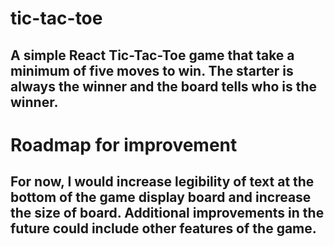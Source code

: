 # tic-tac-toe

## A simple React Tic-Tac-Toe game that take a minimum of five moves to win. The starter is always the winner and the board tells who is the winner.

# Roadmap for improvement

## For now, I would increase legibility of text at the bottom of the game display board and increase the size of board. Additional improvements in the future could include other features of the game.
